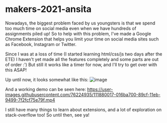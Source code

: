 # makers-2021-ansita

Nowadays, the biggest problem faced by us youngsters is that we spend too much time on social media even when we have hundreds of assignments piled up! So to help with this problem, I've made a Google Chrome Extension that helps you limit your time on social media sites such as Facebook, Instagram or Twitter. 

Since I was at a loss of time (I started learning html/css/js two days after the ETE) I haven't yet made all the features completely and some parts are out of order :') 
But still it works like a timer for now, and I'll try to get over with this ASAP!

Up until now, it looks somewhat like this:
![image](https://user-images.githubusercontent.com/76224935/111879801-f06e6600-89cd-11eb-9065-7f470885d6eb.png)

And a working demo can be seen here:
https://user-images.githubusercontent.com/76224935/111880017-016ba700-89cf-11eb-9499-7f2fcf75e79f.mp4

I still have many things to learn about extensions, and a lot of exploration on stack-overflow too!
So until then, see ya!
